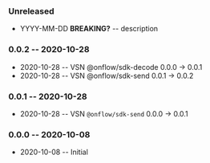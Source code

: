 ### Unreleased

- YYYY-MM-DD **BREAKING?** -- description

### 0.0.2 -- 2020-10-28

- 2020-10-28 -- VSN @onflow/sdk-decode 0.0.0 -> 0.0.1
- 2020-10-28 -- VSN @onflow/sdk-send 0.0.1 -> 0.0.2

### 0.0.1 -- 2020-10-28

- 2020-10-28 -- VSN `@onflow/sdk-send` 0.0.0 -> 0.0.1

### 0.0.0 -- 2020-10-08

- 2020-10-08 -- Initial
